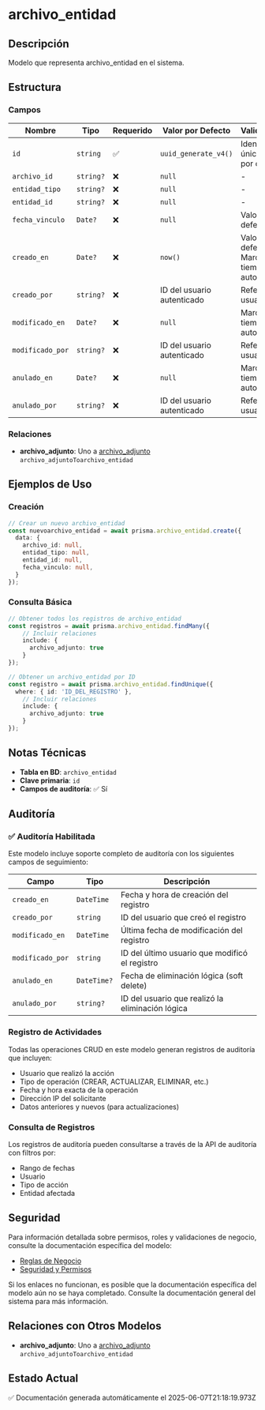 # archivo_entidad

## Descripción
Modelo que representa archivo_entidad en el sistema.

## Estructura

### Campos

| Nombre | Tipo | Requerido | Valor por Defecto | Validaciones | Descripción |
|--------|------|-----------|-------------------|--------------|-------------|
| `id` | `string` | ✅ | `uuid_generate_v4()` | Identificador único, Valor por defecto |  |
| `archivo_id` | `string?` | ❌ | `null` | - |  |
| `entidad_tipo` | `string?` | ❌ | `null` | - |  |
| `entidad_id` | `string?` | ❌ | `null` | - |  |
| `fecha_vinculo` | `Date?` | ❌ | `null` | Valor por defecto |  |
| `creado_en` | `Date?` | ❌ | `now()` | Valor por defecto, Marca de tiempo automática |  |
| `creado_por` | `string?` | ❌ | ID del usuario autenticado | Referencia a usuario |  |
| `modificado_en` | `Date?` | ❌ | `null` | Marca de tiempo automática |  |
| `modificado_por` | `string?` | ❌ | ID del usuario autenticado | Referencia a usuario |  |
| `anulado_en` | `Date?` | ❌ | `null` | Marca de tiempo automática |  |
| `anulado_por` | `string?` | ❌ | ID del usuario autenticado | Referencia a usuario |  |

### Relaciones

- **archivo_adjunto**: Uno a [archivo_adjunto](./archivo_adjunto.md) `archivo_adjuntoToarchivo_entidad`

## Ejemplos de Uso

### Creación

```typescript
// Crear un nuevo archivo_entidad
const nuevoarchivo_entidad = await prisma.archivo_entidad.create({
  data: {
    archivo_id: null,
    entidad_tipo: null,
    entidad_id: null,
    fecha_vinculo: null,
  }
});
```

### Consulta Básica

```typescript
// Obtener todos los registros de archivo_entidad
const registros = await prisma.archivo_entidad.findMany({
    // Incluir relaciones
    include: {
      archivo_adjunto: true
    }
});

// Obtener un archivo_entidad por ID
const registro = await prisma.archivo_entidad.findUnique({
  where: { id: 'ID_DEL_REGISTRO' },
    // Incluir relaciones
    include: {
      archivo_adjunto: true
    }
});
```

## Notas Técnicas

- **Tabla en BD**: `archivo_entidad`
- **Clave primaria**: `id`
- **Campos de auditoría**: ✅ Sí

## Auditoría

### ✅ Auditoría Habilitada

Este modelo incluye soporte completo de auditoría con los siguientes campos de seguimiento:

| Campo | Tipo | Descripción |
|-------|------|-------------|
| `creado_en` | `DateTime` | Fecha y hora de creación del registro |
| `creado_por` | `string` | ID del usuario que creó el registro |
| `modificado_en` | `DateTime` | Última fecha de modificación del registro |
| `modificado_por` | `string` | ID del último usuario que modificó el registro |
| `anulado_en` | `DateTime?` | Fecha de eliminación lógica (soft delete) |
| `anulado_por` | `string?` | ID del usuario que realizó la eliminación lógica |

### Registro de Actividades

Todas las operaciones CRUD en este modelo generan registros de auditoría que incluyen:

- Usuario que realizó la acción
- Tipo de operación (CREAR, ACTUALIZAR, ELIMINAR, etc.)
- Fecha y hora exacta de la operación
- Dirección IP del solicitante
- Datos anteriores y nuevos (para actualizaciones)

### Consulta de Registros

Los registros de auditoría pueden consultarse a través de la API de auditoría con filtros por:

- Rango de fechas
- Usuario
- Tipo de acción
- Entidad afectada

## Seguridad

Para información detallada sobre permisos, roles y validaciones de negocio, consulte la documentación específica del modelo:

- [Reglas de Negocio](./archivo_entidad/reglas_negocio.md)
- [Seguridad y Permisos](./archivo_entidad/seguridad.md)

Si los enlaces no funcionan, es posible que la documentación específica del modelo aún no se haya completado. Consulte la documentación general del sistema para más información.

## Relaciones con Otros Modelos

- **archivo_adjunto**: Uno a [archivo_adjunto](./archivo_adjunto.md) `archivo_adjuntoToarchivo_entidad`

## Estado Actual

✅ Documentación generada automáticamente el 2025-06-07T21:18:19.973Z
